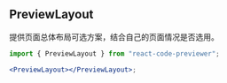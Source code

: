 ## PreviewLayout

提供页面总体布局可选方案，结合自己的页面情况是否选用。

```jsx
import { PreviewLayout } from "react-code-previewer";

<PreviewLayout></PreviewLayout>;
```
